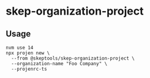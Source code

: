 # skep-organization-project

## Usage
```
nvm use 14
npx projen new \
  --from @skeptools/skep-organization-project \
  --organization-name "Foo Company" \
  --projenrc-ts
```
